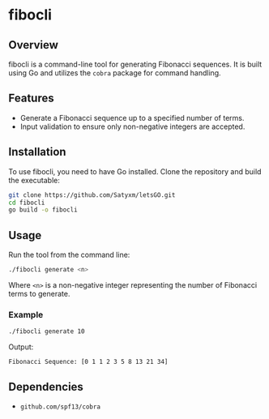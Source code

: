 # fibocli

## Overview
fibocli is a command-line tool for generating Fibonacci sequences. It is built using Go and utilizes the `cobra` package for command handling.

## Features
- Generate a Fibonacci sequence up to a specified number of terms.
- Input validation to ensure only non-negative integers are accepted.

## Installation
To use fibocli, you need to have Go installed. Clone the repository and build the executable:

```sh
git clone https://github.com/Satyxm/letsGO.git
cd fibocli
go build -o fibocli
```

## Usage
Run the tool from the command line:

```sh
./fibocli generate <n>
```
Where `<n>` is a non-negative integer representing the number of Fibonacci terms to generate.

### Example
```sh
./fibocli generate 10
```
Output:
```
Fibonacci Sequence: [0 1 1 2 3 5 8 13 21 34]
```

## Dependencies
- `github.com/spf13/cobra`